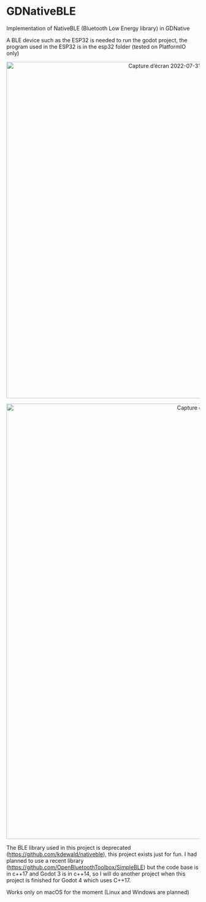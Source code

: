 # GDNativeBLE
Implementation of NativeBLE (Bluetooth Low Energy library) in GDNative

A BLE device such as the ESP32 is needed to run the godot project, the program used in the ESP32 is in the esp32 folder (tested on PlatformIO only)

<p align="center">
<img width="878" alt="Capture d’écran 2022-07-31 à 13 49 17" src="https://user-images.githubusercontent.com/4105962/182024899-30289169-b6d7-462b-afdc-dc7a5456330d.png">
</p>

<p align="center">
<img width="1136" alt="Capture d’écran 2022-07-31 à 14 48 30" src="https://user-images.githubusercontent.com/4105962/182027330-37b8f229-32fa-4774-bfb2-2f45151ab63e.png">
</p>


The BLE library used in this project is deprecated (https://github.com/kdewald/nativeble), this project exists just for fun. I had planned to use a recent library (https://github.com/OpenBluetoothToolbox/SimpleBLE) but the code base is in c++17 and Godot 3 is in c++14, so I will do another project when this project is finished for Godot 4 which uses C++17.

Works only on macOS for the moment (Linux and Windows are planned)
